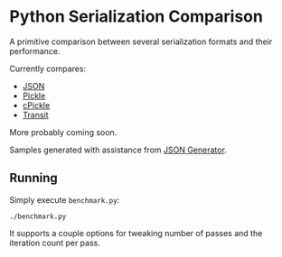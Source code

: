 # Python Serialization Comparison

A primitive comparison between several serialization formats and their performance.

Currently compares:

 - [JSON](https://docs.python.org/2/library/json.html)
 - [Pickle](https://docs.python.org/2/library/pickle.html)
 - [cPickle](https://docs.python.org/2/library/pickle.html#module-cPickle)
 - [Transit](https://github.com/cognitect/transit-python)

More probably coming soon.

Samples generated with assistance from [JSON Generator](http://www.json-generator.com/).

## Running

Simply execute `benchmark.py`:

```
./benchmark.py
```

It supports a couple options for tweaking number of passes and the iteration count per pass.



